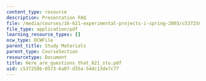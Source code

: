 ```yaml
---
content_type: resource
description: Presentation FAQ
file: /media/courses/16-621-experimental-projects-i-spring-2003/c537258b05736a07d35a54dc13de7c77_Here_are_questions_that_621_stu.pdf
file_type: application/pdf
learning_resource_types: []
ocw_type: OCWFile
parent_title: Study Materials
parent_type: CourseSection
resourcetype: Document
title: Here_are_questions_that_621_stu.pdf
uid: c537258b-0573-6a07-d35a-54dc13de7c77
---
```

